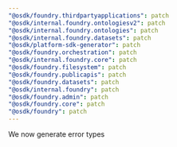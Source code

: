 ```yaml
---
"@osdk/foundry.thirdpartyapplications": patch
"@osdk/internal.foundry.ontologiesv2": patch
"@osdk/internal.foundry.ontologies": patch
"@osdk/internal.foundry.datasets": patch
"@osdk/platform-sdk-generator": patch
"@osdk/foundry.orchestration": patch
"@osdk/internal.foundry.core": patch
"@osdk/foundry.filesystem": patch
"@osdk/foundry.publicapis": patch
"@osdk/foundry.datasets": patch
"@osdk/internal.foundry": patch
"@osdk/foundry.admin": patch
"@osdk/foundry.core": patch
"@osdk/foundry": patch
---
```


We now generate error types
